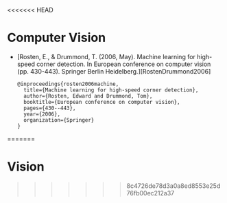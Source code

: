 <<<<<<< HEAD
# Computer Vision

- [Rosten, E., & Drummond, T. (2006, May). Machine learning for high-speed
  corner detection. In European conference on computer vision (pp. 430-443).
  Springer Berlin Heidelberg.][RostenDrummond2006]

  ```
  @inproceedings{rosten2006machine,
    title={Machine learning for high-speed corner detection},
    author={Rosten, Edward and Drummond, Tom},
    booktitle={European conference on computer vision},
    pages={430--443},
    year={2006},
    organization={Springer}
  }
  ```
=======
# Vision

>>>>>>> 8c4726de78d3a0a8ed8553e25d76fb00ec212a37
